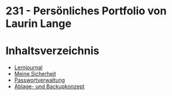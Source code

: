 # 231 - Persönliches Portfolio von Laurin Lange


# Inhaltsverzeichnis
 - [Lernjournal](/01_Lernjournal/)
 - [Meine Sicherheit](02_Sicherheit/)
 - [Passwortverwaltung](03_Passwortverwaltung/)
 - [Ablage- und Backupkonzept](04_Ablage-%20und%20Backupkonzept/)
